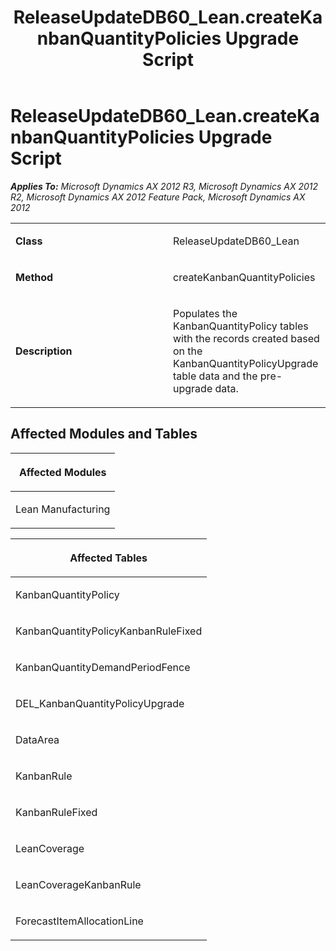﻿---
title: ReleaseUpdateDB60_Lean.createKanbanQuantityPolicies Upgrade Script
TOCTitle: ReleaseUpdateDB60_Lean.createKanbanQuantityPolicies Upgrade Script
ms:assetid: 8b2d99fb-dfe5-8763-4bcd-da404d0fc205
ms:mtpsurl: https://msdn.microsoft.com/en-us/library/JJ736424(v=AX.60)
ms:contentKeyID: 49709613
ms.date: 05/18/2015
mtps_version: v=AX.60
---

# ReleaseUpdateDB60\_Lean.createKanbanQuantityPolicies Upgrade Script 


_**Applies To:** Microsoft Dynamics AX 2012 R3, Microsoft Dynamics AX 2012 R2, Microsoft Dynamics AX 2012 Feature Pack, Microsoft Dynamics AX 2012_

<table>
<colgroup>
<col style="width: 50%" />
<col style="width: 50%" />
</colgroup>
<tbody>
<tr class="odd">
<td><p><strong>Class</strong></p></td>
<td><p>ReleaseUpdateDB60_Lean</p></td>
</tr>
<tr class="even">
<td><p><strong>Method</strong></p></td>
<td><p>createKanbanQuantityPolicies</p></td>
</tr>
<tr class="odd">
<td><p><strong>Description</strong></p></td>
<td><p>Populates the KanbanQuantityPolicy tables with the records created based on the KanbanQuantityPolicyUpgrade table data and the pre-upgrade data.</p></td>
</tr>
</tbody>
</table>


## Affected Modules and Tables

<table>
<colgroup>
<col style="width: 100%" />
</colgroup>
<thead>
<tr class="header">
<th><p>Affected Modules</p></th>
</tr>
</thead>
<tbody>
<tr class="odd">
<td><p>Lean Manufacturing</p></td>
</tr>
</tbody>
</table>


<table>
<colgroup>
<col style="width: 100%" />
</colgroup>
<thead>
<tr class="header">
<th><p>Affected Tables</p></th>
</tr>
</thead>
<tbody>
<tr class="odd">
<td><p>KanbanQuantityPolicy</p></td>
</tr>
<tr class="even">
<td><p>KanbanQuantityPolicyKanbanRuleFixed</p></td>
</tr>
<tr class="odd">
<td><p>KanbanQuantityDemandPeriodFence</p></td>
</tr>
<tr class="even">
<td><p>DEL_KanbanQuantityPolicyUpgrade</p></td>
</tr>
<tr class="odd">
<td><p>DataArea</p></td>
</tr>
<tr class="even">
<td><p>KanbanRule</p></td>
</tr>
<tr class="odd">
<td><p>KanbanRuleFixed</p></td>
</tr>
<tr class="even">
<td><p>LeanCoverage</p></td>
</tr>
<tr class="odd">
<td><p>LeanCoverageKanbanRule</p></td>
</tr>
<tr class="even">
<td><p>ForecastItemAllocationLine</p></td>
</tr>
</tbody>
</table>

  


